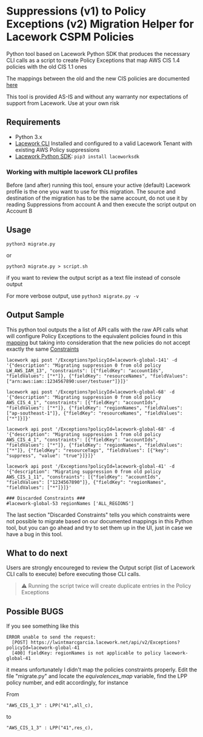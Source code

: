# Suppressions (v1) to Policy Exceptions (v2) Migration Helper for Lacework CSPM Policies

Python tool based on Lacework Python SDK that produces the necessary CLI calls as a script to create Policy Exceptions that map AWS CIS 1.4 policies with the old CIS 1.1 ones

The mappings between the old and the new CIS policies are documented [here](https://docs.lacework.com/console/cis-aws-140-benchmark-report#mapping-between-legacy-lacework-rules-and-latest-lacework-policies)

This tool is provided AS-IS and without any warranty nor expectations of support from Lacework. Use at your own risk

## Requirements
- Python 3.x
- [Lacework CLI](https://docs.lacework.com/cli/) Installed and configured to a valid Lacework Tenant with existing AWS Policy suppressions
- [Lacework Python SDK](https://github.com/lacework/python-sdk): `pip3 install laceworksdk`

### Working with multiple lacework CLI profiles
Before (and after) running this tool, ensure your active (default) Lacework profile is the one you want to use for this migration. The source and destination of the migration has to be the same account, do not use it by reading Suppressions from account A and then execute the script output on Account B

## Usage

`python3 migrate.py`

or

`python3 migrate.py > script.sh` 

if you want to review the output script as a text file instead of console output

For more verbose output, use
`python3 migrate.py -v` 



## Output Sample

This python tool outputs the a list of API calls with the raw API calls what will configure Policy Exceptions to the equivalent policies found in this [mapping](https://docs.lacework.com/console/cis-aws-140-benchmark-report#mapping-between-legacy-lacework-rules-and-latest-lacework-policies) but taking into consideration that the new policies do not accept exactly the same [Constraints](https://docs.lacework.com/console/aws-compliance-policy-exceptions-criteria#aws-cis-110---exception-criteria)

```
lacework api post '/Exceptions?policyId=lacework-global-141' -d '{"description": "Migrating suppression 0 from old policy LW_AWS_IAM_13", "constraints": [{"fieldKey": "accountIds", "fieldValues": ["*"]}, {"fieldKey": "resourceNames", "fieldValues": ["arn:aws:iam::1234567890:user/testuser"]}]}'

lacework api post '/Exceptions?policyId=lacework-global-68' -d '{"description": "Migrating suppression 0 from old policy AWS_CIS_4_1", "constraints": [{"fieldKey": "accountIds", "fieldValues": ["*"]}, {"fieldKey": "regionNames", "fieldValues": ["ap-southeast-1"]}, {"fieldKey": "resourceNames", "fieldValues": ["*"]}]}'

lacework api post '/Exceptions?policyId=lacework-global-68' -d '{"description": "Migrating suppression 1 from old policy AWS_CIS_4_1", "constraints": [{"fieldKey": "accountIds", "fieldValues": ["*"]}, {"fieldKey": "regionNames", "fieldValues": ["*"]}, {"fieldKey": "resourceTags", "fieldValues": [{"key": "suppress", "value": "true"}]}]}'

lacework api post '/Exceptions?policyId=lacework-global-41' -d '{"description": "Migrating suppression 0 from old policy AWS_CIS_1_11", "constraints": [{"fieldKey": "accountIds", "fieldValues": ["1234567890"]}, {"fieldKey": "regionNames", "fieldValues": ["*"]}]}'

### Discarded Constraints ###
#lacework-global-53 regionNames ['ALL_REGIONS']
```

The last section "Discarded Constraints" tells you which constraints were not possible to migrate based on our documented mappings in this Python tool, but you can go ahead and try to set them up in the UI, just in case we have a bug in this tool.

## What to do next

Users are strongly encoureged to review the Output script (list of Lacework CLI calls to execute) before executing those CLI calls.

> :warning: Running the script twice will create duplicate entries in the Policy Exceptions

## Possible BUGS

If you see something like this
```
ERROR unable to send the request: 
  [POST] https://lwintmarcgarcia.lacework.net/api/v2/Exceptions?policyId=lacework-global-41
  [400] fieldKey: regionNames is not applicable to policy lacework-global-41
```

it means unfortunately I didn't map the policies constraints properly. Edit the file "migrate.py" and locate the *equivalences_map* variable, find the LPP policy number, and edit accordingly, for instance

From 

`"AWS_CIS_1_3" : LPP("41",all_c),`

to

`"AWS_CIS_1_3" : LPP("41",res_c),`
